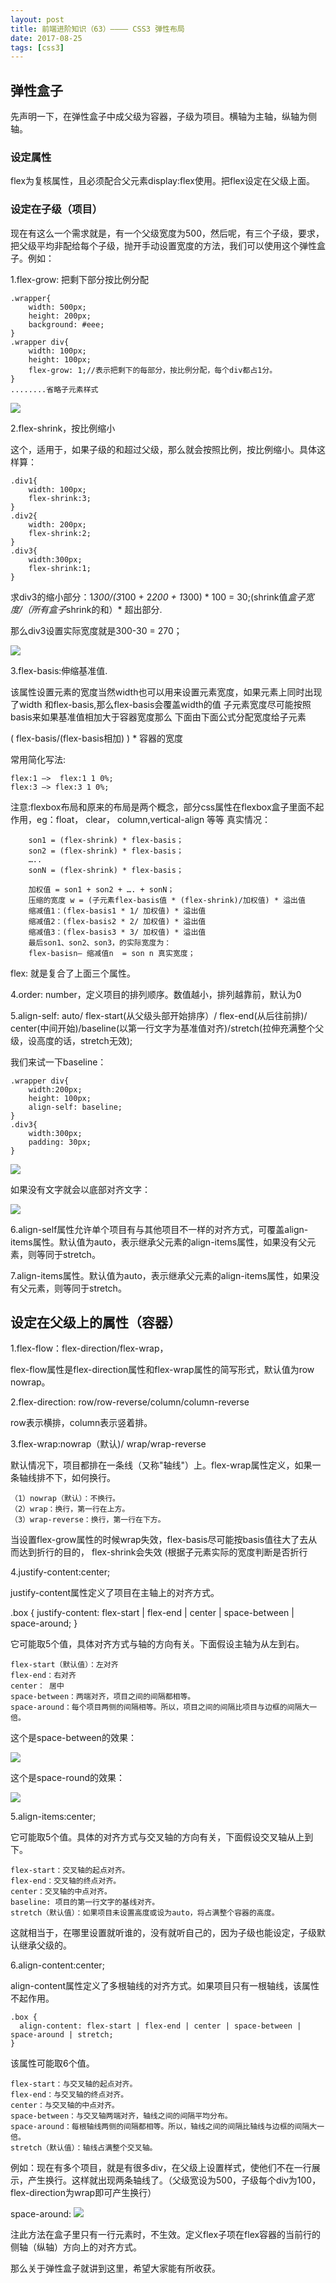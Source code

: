 ```yaml
---
layout: post
title: 前端进阶知识（63）———— CSS3 弹性布局
date: 2017-08-25
tags: [css3]
---
```


## 弹性盒子

先声明一下，在弹性盒子中成父级为容器，子级为项目。横轴为主轴，纵轴为侧轴。

### 设定属性

flex为复核属性，且必须配合父元素display:flex使用。把flex设定在父级上面。

### 设定在子级（项目）

现在有这么一个需求就是，有一个父级宽度为500，然后呢，有三个子级，要求，把父级平均非配给每个子级，抛开手动设置宽度的方法，我们可以使用这个弹性盒子。例如：

1.flex-grow: 把剩下部分按比例分配

	.wrapper{
		width: 500px;
		height: 200px;
		background: #eee;
	}
	.wrapper div{
		width: 100px;
		height: 100px;
		flex-grow: 1;//表示把剩下的每部分，按比例分配，每个div都占1分。
	}
	........省略子元素样式

<img src="http://outu8mec9.bkt.clouddn.com/css22.PNG">

2.flex-shrink，按比例缩小

这个，适用于，如果子级的和超过父级，那么就会按照比例，按比例缩小。具体这样算：

	.div1{
		width: 100px;
		flex-shrink:3;
	}
	.div2{
		width: 200px;
		flex-shrink:2;
	}
	.div3{
		width:300px;
		flex-shrink:1;
	}

求div3的缩小部分：1*300/(3*100 + 2*200 + 1*300) * 100 = 30;(shrink值*盒子宽度/（所有盒子*shrink的和）* 超出部分.

那么div3设置实际宽度就是300-30 = 270；

<img src="http://outu8mec9.bkt.clouddn.com/css23.PNG">

3.flex-basis:伸缩基准值.

该属性设置元素的宽度当然width也可以用来设置元素宽度，如果元素上同时出现了width 和flex-basis,那么flex-basis会覆盖width的值
子元素宽度尽可能按照basis来如果基准值相加大于容器宽度那么 下面由下面公式分配宽度给子元素

( flex-basis/(flex-basis相加) ) * 容器的宽度

常用简化写法:

	flex:1 —>  flex:1 1 0%;
	flex:3 —> flex:3 1 0%;

注意:flexbox布局和原来的布局是两个概念，部分css属性在flexbox盒子里面不起作用，eg：float， clear， column,vertical-align 等等
真实情况：

		son1 = (flex-shrink) * flex-basis；
		son2 = (flex-shrink) * flex-basis；
		…..
		sonN = (flex-shrink) * flex-basis；
		
		加权值 = son1 + son2 + …. + sonN；
		压缩的宽度 w = (子元素flex-basis值 * (flex-shrink)/加权值) * 溢出值
		缩减值1：(flex-basis1 * 1/ 加权值) * 溢出值
		缩减值2：(flex-basis2 * 2/ 加权值) * 溢出值
		缩减值3：(flex-basis3 * 3/ 加权值) * 溢出值
		最后son1、son2、son3，的实际宽度为：
		flex-basisn– 缩减值n  = son n 真实宽度；

flex: 就是复合了上面三个属性。

4.order: number，定义项目的排列顺序。数值越小，排列越靠前，默认为0

5.align-self: auto/ flex-start(从父级头部开始排序）/ flex-end(从后往前排)/ center(中间开始)/baseline(以第一行文字为基准值对齐)/stretch(拉伸充满整个父级，设高度的话，stretch无效);

我们来试一下baseline：
	
	.wrapper div{
		width:200px;
		height: 100px;
		align-self: baseline;
	}
	.div3{
		width:300px;
		padding: 30px;
	}

<img src="http://outu8mec9.bkt.clouddn.com/css35.PNG"> 

如果没有文字就会以底部对齐文字：

<img src="http://outu8mec9.bkt.clouddn.com/css25.PNG">

6.align-self属性允许单个项目有与其他项目不一样的对齐方式，可覆盖align-items属性。默认值为auto，表示继承父元素的align-items属性，如果没有父元素，则等同于stretch。

7.align-items属性。默认值为auto，表示继承父元素的align-items属性，如果没有父元素，则等同于stretch。


## 设定在父级上的属性（容器）

1.flex-flow：flex-direction/flex-wrap，

flex-flow属性是flex-direction属性和flex-wrap属性的简写形式，默认值为row nowrap。

2.flex-direction: row/row-reverse/column/column-reverse

row表示横排，column表示竖着排。

3.flex-wrap:nowrap（默认)/ wrap/wrap-reverse 

默认情况下，项目都排在一条线（又称"轴线"）上。flex-wrap属性定义，如果一条轴线排不下，如何换行。

	（1）nowrap（默认）：不换行。
	（2）wrap：换行，第一行在上方。
	（3）wrap-reverse：换行，第一行在下方。
	
当设置flex-grow属性的时候wrap失效，flex-basis尽可能按basis值往大了去从而达到折行的目的， flex-shrink会失效 (根据子元素实际的宽度判断是否折行

4.justify-content:center;

justify-content属性定义了项目在主轴上的对齐方式。

  .box {
    justify-content: flex-start | flex-end | center | space-between | space-around;
  }

它可能取5个值，具体对齐方式与轴的方向有关。下面假设主轴为从左到右。

	flex-start（默认值）：左对齐
	flex-end：右对齐
	center： 居中
	space-between：两端对齐，项目之间的间隔都相等。
	space-around：每个项目两侧的间隔相等。所以，项目之间的间隔比项目与边框的间隔大一倍。

这个是space-between的效果：
	
<img src="http://outu8mec9.bkt.clouddn.com/css34.PNG">

这个是space-round的效果：

<img src="http://outu8mec9.bkt.clouddn.com/css33.PNG">

5.align-items:center;

它可能取5个值。具体的对齐方式与交叉轴的方向有关，下面假设交叉轴从上到下。

	flex-start：交叉轴的起点对齐。
	flex-end：交叉轴的终点对齐。
	center：交叉轴的中点对齐。
	baseline: 项目的第一行文字的基线对齐。
	stretch（默认值）：如果项目未设置高度或设为auto，将占满整个容器的高度。

这就相当于，在哪里设置就听谁的，没有就听自己的，因为子级也能设定，子级默认继承父级的。

6.align-content:center;

align-content属性定义了多根轴线的对齐方式。如果项目只有一根轴线，该属性不起作用。

	.box {
	  align-content: flex-start | flex-end | center | space-between | space-around | stretch;
	}
	
该属性可能取6个值。

	flex-start：与交叉轴的起点对齐。
	flex-end：与交叉轴的终点对齐。
	center：与交叉轴的中点对齐。
	space-between：与交叉轴两端对齐，轴线之间的间隔平均分布。
	space-around：每根轴线两侧的间隔都相等。所以，轴线之间的间隔比轴线与边框的间隔大一倍。
	stretch（默认值）：轴线占满整个交叉轴。

例如：现在有多个项目，就是有很多div，在父级上设置样式，使他们不在一行展示，产生换行。这样就出现两条轴线了。（父级宽设为500，子级每个div为100，flex-direction为wrap即可产生换行）

space-around:
<img src="http://outu8mec9.bkt.clouddn.com/css32.PNG">

注此方法在盒子里只有一行元素时，不生效。定义flex子项在flex容器的当前行的侧轴（纵轴）方向上的对齐方式。

那么关于弹性盒子就讲到这里，希望大家能有所收获。



